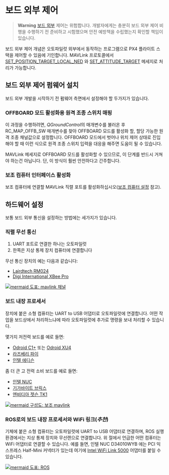 # 보드 외부 제어

> **Warning** [보드 외부](https://docs.px4.io/master/en/flight_modes/offboard.html) 제어는 위험합니다. 개발자에게는 충분히 보드 외부 제어 비행을 수행하기 전 준비하고 시험했으며 안전 예방책을 수립했는지 확인할 책임이 있습니다.

보드 외부 제어 개념은 오토파일럿 외부에서 동작하는 프로그램으로 PX4 플라이트 스택을 제어할 수 있음에 기인합니다. MAVLink 프로토콜에서 [SET_POSITION_TARGET_LOCAL_NED](https://mavlink.io/en/messages/common.html#SET_POSITION_TARGET_LOCAL_NED) 와 [SET_ATTITUDE_TARGET](https://mavlink.io/en/messages/common.html#SET_ATTITUDE_TARGET) 메세지로 처리가 가능합니다.

## 보드 외부 제어 펌웨어 설치

보드 외부 개발을 시작하기 전 펌웨어 측면에서 설정해야 할 두가지가 있습니다.

### OFFBOARD 모드 활성화용 원격 조종 스위치 매핑

이 과정을 수행하려면, *QGroundControl*의 매개변수를 불러온 후 RC_MAP_OFFB_SW 매개변수를 찾아 OFFBOARD 모드를 활성화 할, 할당 가능한 원격 조종 채널값으로 설정합니다. OFFBOARD 모드에서 벗어나 위치 제어 상태로 진입해야 할 때 이런 식으로 원격 조종 스위치 입력을 대응을 해주면 도움이 될 수 있습니다.

MAVLink 메세지로 OFFBOARD 모드를 활성화할 수 있으므로, 이 단계를 반드시 거쳐야 하는건 아닙니다. 단, 이 방식이 훨씬 안전하다고 간주합니다.

### 보조 컴퓨터 인터페이스 활성화

보조 컴퓨터에 연결할 MAVLink 직렬 포트를 활성화하십시오([보조 컴퓨터 설정](../companion_computer/pixhawk_companion.md) 참고).

## 하드웨어 설정

보통 보드 외부 통신을 설정하는 방법에는 세가지가 있습니다.

### 직렬 무선 통신

1. UART 포트로 연결한 하나는 오토파일럿
2. 한쪽은 지상 통제 장치 컴퓨터에 연결합니다

무선 통신 장치의 예는 다음과 같습니다:

* [Lairdtech RM024](http://www.lairdtech.com/products/rm024)
* [Digi International XBee Pro](http://www.digi.com/products/xbee-rf-solutions/modules)

[![mermaid 도표: mavlink 채널](https://mermaid.ink/img/eyJjb2RlIjoiZ3JhcGggVEQ7XG4gIGduZFtHcm91bmQgU3RhdGlvbl0gLS1NQVZMaW5rLS0-IHJhZDFbR3JvdW5kIFJhZGlvXTtcbiAgcmFkMSAtLVJhZGlvUHJvdG9jb2wtLT4gcmFkMltWZWhpY2xlIFJhZGlvXTtcbiAgcmFkMiAtLU1BVkxpbmstLT4gYVtBdXRvcGlsb3RdOyIsIm1lcm1haWQiOnsidGhlbWUiOiJkZWZhdWx0In0sInVwZGF0ZUVkaXRvciI6ZmFsc2V9)](https://mermaid-js.github.io/mermaid-live-editor/#/edit/eyJjb2RlIjoiZ3JhcGggVEQ7XG4gIGduZFtHcm91bmQgU3RhdGlvbl0gLS1NQVZMaW5rLS0-IHJhZDFbR3JvdW5kIFJhZGlvXTtcbiAgcmFkMSAtLVJhZGlvUHJvdG9jb2wtLT4gcmFkMltWZWhpY2xlIFJhZGlvXTtcbiAgcmFkMiAtLU1BVkxpbmstLT4gYVtBdXRvcGlsb3RdOyIsIm1lcm1haWQiOnsidGhlbWUiOiJkZWZhdWx0In0sInVwZGF0ZUVkaXRvciI6ZmFsc2V9)

<!-- original mermaid graph
graph TD;
  gnd[Ground Station] --MAVLink-- > rad1[Ground Radio];
  rad1 --RadioProtocol-- > rad2[Vehicle Radio];
  rad2 --MAVLink-- > a[Autopilot];
-->

### 보드 내장 프로세서

장치에 붙은 소형 컴퓨터는 UART to USB 어댑터로 오토파일럿에 연결합니다. 어떤 작업을 보드상에서 처리하느냐에 따라 오토파일럿에 추가로 명령을 보내 처리할 수 있습니다.

몇가지 저전력 보드를 예로 들면:

* [Odroid C1+](https://www.hardkernel.com/shop/odroid-c1/) 또는 [Odroid XU4](https://magazine.odroid.com/odroid-xu4)
* [라즈베리 파이](https://www.raspberrypi.org/)
* [인텔 에디슨](http://www.intel.com/content/www/us/en/do-it-yourself/edison.html)

좀 더 큰 고 전력 소비 보드를 예로 들면:

* [인텔 NUC](http://www.intel.com/content/www/us/en/nuc/overview.html)
* [기가바이트 브릭스](http://www.gigabyte.com/products/list.aspx?s=47&ck=104)
* [엔비디아 젯슨 TK1](https://developer.nvidia.com/jetson-tk1)

[![mermaid 구성도: 보조 mavlink](https://mermaid.ink/img/eyJjb2RlIjoiZ3JhcGggVEQ7XG4gIGNvbXBbQ29tcGFuaW9uIENvbXB1dGVyXSAtLU1BVkxpbmstLT4gdWFydFtVQVJUIEFkYXB0ZXJdO1xuICB1YXJ0IC0tTUFWTGluay0tPiBBdXRvcGlsb3Q7IiwibWVybWFpZCI6eyJ0aGVtZSI6ImRlZmF1bHQifSwidXBkYXRlRWRpdG9yIjpmYWxzZX0)](https://mermaid-js.github.io/mermaid-live-editor/#/edit/eyJjb2RlIjoiZ3JhcGggVEQ7XG4gIGNvbXBbQ29tcGFuaW9uIENvbXB1dGVyXSAtLU1BVkxpbmstLT4gdWFydFtVQVJUIEFkYXB0ZXJdO1xuICB1YXJ0IC0tTUFWTGluay0tPiBBdXRvcGlsb3Q7IiwibWVybWFpZCI6eyJ0aGVtZSI6ImRlZmF1bHQifSwidXBkYXRlRWRpdG9yIjpmYWxzZX0)

<!-- original mermaid graph
graph TD;
  comp[Companion Computer] --MAVLink-- > uart[UART Adapter];
  uart --MAVLink-- > Autopilot;
-->

### ROS로의 보드 내장 프로세서와 WiFi 링크(***추천***)

기체에 붙은 소형 컴퓨터는 오토파일럿에 UART to USB 어댑터로 연결하며, ROS 실행 환경에서는 지상 통제 장치와 무선랜으로 연결합니다. 위 절에서 언급한 어떤 컴퓨터는 WiFi 어댑터로 연결할 수 있습니다. 예를 들면, 인텔 NUC D34010WYB 에는 PCI 익스프레스 Half-Mini 커넥터가 있는데 여기에 [Intel WiFi Link 5000](http://www.intel.com/products/wireless/adapters/5000/) 어댑터를 붙일 수 있습니다.

[![mermaid 도표: ROS](https://mermaid.ink/img/eyJjb2RlIjoiZ3JhcGggVERcbiAgc3ViZ3JhcGggR3JvdW5kICBTdGF0aW9uXG4gIGduZFtST1MgRW5hYmxlZCBDb21wdXRlcl0gLS0tIHFnY1txR3JvdW5kQ29udHJvbF1cbiAgZW5kXG4gIGduZCAtLU1BVkxpbmsvVURQLS0-IHdbV2lGaV07XG4gIHFnYyAtLU1BVkxpbmstLT4gdztcbiAgc3ViZ3JhcGggVmVoaWNsZVxuICBjb21wW0NvbXBhbmlvbiBDb21wdXRlcl0gLS1NQVZMaW5rLS0-IHVhcnRbVUFSVCBBZGFwdGVyXVxuICB1YXJ0IC0tLSBBdXRvcGlsb3RcbiAgZW5kXG4gIHcgLS0tIGNvbXAiLCJtZXJtYWlkIjp7InRoZW1lIjoiZGVmYXVsdCJ9LCJ1cGRhdGVFZGl0b3IiOmZhbHNlfQ)](https://mermaid-js.github.io/mermaid-live-editor/#/edit/eyJjb2RlIjoiZ3JhcGggVERcbiAgc3ViZ3JhcGggR3JvdW5kICBTdGF0aW9uXG4gIGduZFtST1MgRW5hYmxlZCBDb21wdXRlcl0gLS0tIHFnY1txR3JvdW5kQ29udHJvbF1cbiAgZW5kXG4gIGduZCAtLU1BVkxpbmsvVURQLS0-IHdbV2lGaV07XG4gIHFnYyAtLU1BVkxpbmstLT4gdztcbiAgc3ViZ3JhcGggVmVoaWNsZVxuICBjb21wW0NvbXBhbmlvbiBDb21wdXRlcl0gLS1NQVZMaW5rLS0-IHVhcnRbVUFSVCBBZGFwdGVyXVxuICB1YXJ0IC0tLSBBdXRvcGlsb3RcbiAgZW5kXG4gIHcgLS0tIGNvbXAiLCJtZXJtYWlkIjp7InRoZW1lIjoiZGVmYXVsdCJ9LCJ1cGRhdGVFZGl0b3IiOmZhbHNlfQ)

<!-- original mermaid graph
graph TD
  subgraph Ground  Station
  gnd[ROS Enabled Computer] --- qgc[qGroundControl]
  end
  gnd --MAVLink/UDP-- > w[WiFi];
  qgc --MAVLink-- > w;
  subgraph Vehicle
  comp[Companion Computer] --MAVLink-- > uart[UART Adapter]
  uart --- Autopilot
  end
  w --- comp
-->